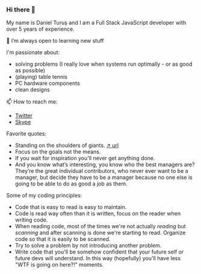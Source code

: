 ### Hi there 👋

My name is Daniel Turuș and I am a Full Stack JavaScript developer with over 5 years of experience.

🌱 I’m always open to learning new stuff

I'm passionate about:
* solving problems (I really love when systems run optimally - or as good as possible)
* (playing) table tennis
* PC hardware components
* clean designs

📫 How to reach me: 
* [Twitter](https://twitter.com/danielturus)
* [Skype](https://join.skype.com/invite/lxaJv2eUEgTt)

Favorite quotes:
* Standing on the shoulders of giants. [↗️ url](https://en.wikipedia.org/wiki/Standing_on_the_shoulders_of_giants)
* Focus on the goals not the means.
* If you wait for inspiration you'll never get anything done.
* And you know what’s interesting, you know who the best managers are? They’re the great individual contributors, who never ever want to be a manager, but decide they have to be a manager because no one else is going to be able to do as good a job as them.

Some of my coding principles:
* Code that is easy to read is easy to maintain.
* Code is read way often than it is written, focus on the reader when writing code.
* When reading code, most of the times we're not actually _*reading*_ but _scanning_ and after scanning is done we're starting to read. Organize code so that it is easily to be scanned.
* Try to solve a problem by not introducing another problem.
* Write code that you'll be somehow confident that your future self or future devs will understand. In this way (hopefully) you'll have less "WTF is going on here?!" moments.
